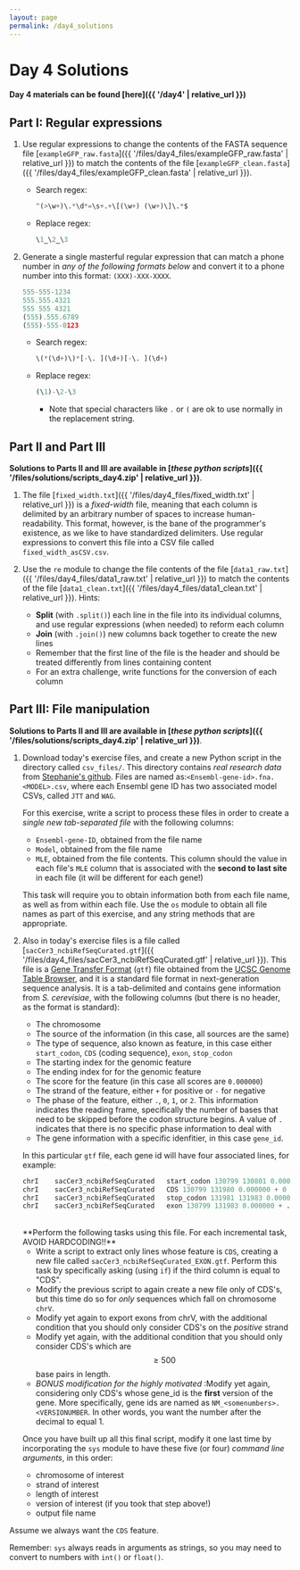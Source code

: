 ```yaml
---
layout: page
permalink: /day4_solutions
---
```


# Day 4 Solutions

**Day 4 materials can be found [here]({{ '/day4' | relative_url }})**


## Part I: Regular expressions


1.  Use regular expressions to change the contents of the FASTA sequence file [`exampleGFP_raw.fasta`]({{ '/files/day4_files/exampleGFP_raw.fasta' | relative_url }}) to match the contents of the file [`exampleGFP_clean.fasta`]({{ '/files/day4_files/exampleGFP_clean.fasta' | relative_url }}).

	+ Search regex:
		```python
		^(>\w+)\.*\d*=\s+.+\[(\w+) (\w+)\]\.*$
		```
	
	+ Replace regex:	
		```python
		\1_\2_\3
		```


2. Generate a single masterful regular expression that can match a phone number in *any of the following formats below* and convert it to a phone number into this format: `(XXX)-XXX-XXXX`. 

    ```python
    555-555-1234
    555.555.4321
    555 555 4321
    (555).555.6789
    (555)-555-0123
    ```	
  
	+ Search regex:
		```python
		\(*(\d+)\)*[-\. ](\d+)[-\. ](\d+)
		```
	
	+ Replace regex:	
		```python
		(\1)-\2-\3
		```
		+ Note that special characters like `.` or `(` are ok to use normally in the replacement string.
		
## Part II and Part III

**Solutions to Parts II and III are available in [_these python scripts_]({{ '/files/solutions/scripts_day4.zip' | relative_url }})**.


1. The file [`fixed_width.txt`]({{ '/files/day4_files/fixed_width.txt' | relative_url }}) is a *fixed-width* file, meaning that each column is delimited by an arbitrary number of spaces to increase human-readability. This format, however, is the bane of the programmer's existence, as we like to have standardized delimiters. Use regular expressions to convert this file into a CSV file called `fixed_width_asCSV.csv`.

2. Use the `re` module to change the file contents of the file [`data1_raw.txt`]({{ '/files/day4_files/data1_raw.txt' | relative_url }}) to match the contents of the file [`data1_clean.txt`]({{ '/files/day4_files/data1_clean.txt' | relative_url }}). Hints:
	+ **Split** (with `.split()`) each line in the file into its individual columns, and use regular expressions (when needed) to reform each column
	+ **Join** (with `.join()`) new columns back together to create the new lines
	+ Remember that the first line of the file is the header and should be treated differently from lines containing content
	+ For an extra challenge, write functions for the conversion of each column
	




## Part III: File manipulation

**Solutions to Parts II and III are available in [_these python scripts_]({{ '/files/solutions/scripts_day4.zip' | relative_url }})**.

1. Download today's exercise files, and create a new Python script in the directory called `csv_files/`. This directory contains *real research data* from [Stephanie's github](https://github.com/sjspielman/protein_rates_models). Files are named as:`<Ensembl-gene-id>.fna.<MODEL>.csv`, where each Ensembl gene ID has two associated model CSVs, called `JTT` and `WAG`. 

	For this exercise, write a script to process these files in order to create a *single new tab-separated file* with the following columns:
	+ `Ensembl-gene-ID`, obtained from the file name
	+ `Model`, obtained from the file name
	+ `MLE`, obtained from the file contents. This column should the value in each file's `MLE` column that is associated with the **second to last site** in each file (it will be different for each gene!)

	This task will require you to obtain information both from each file name, as well as from within each file. Use the `os` module to obtain all file names as part of this exercise, and any string methods that are appropriate.


2. Also in today's exercise files is a file called [`sacCer3_ncbiRefSeqCurated.gtf`]({{ '/files/day4_files/sacCer3_ncbiRefSeqCurated.gtf' | relative_url }}). This file is a [Gene Transfer Format](https://useast.ensembl.org/info/website/upload/gff.html) (`gtf`) file obtained from the [UCSC Genome Table Browser](http://genome.ucsc.edu/cgi-bin/hgTables), and it is a standard file format in next-generation sequence analysis. It is a tab-delimited and contains gene information from *S. cerevisiae*, with the following columns (but there is no header, as the format is standard):
	+ The chromosome
	+ The source of the information (in this case, all sources are the same)
	+ The type of sequence, also known as feature, in this case either `start_codon`, `CDS` (coding sequence), `exon`, `stop_codon`
	+ The starting index for the genomic feature
	+ The ending index for for the genomic feature
	+ The score for the feature (in this case all scores are `0.000000`)
	+ The strand of the feature, either `+` for positive or `-` for negative
	+ The phase of the feature, either `.`, `0`, `1`, or `2`. This information indicates the reading frame, specifically the number of bases that need to be skipped before the codon structure begins. A value of `.` indicates that there is no specific phase information to deal with
	+ The gene information with a specific idenfitier, in this case `gene_id`.
	
	In this particular `gtf` file, each gene id will have four associated lines, for example:
	
	
	``` python 
	chrI	sacCer3_ncbiRefSeqCurated	start_codon 130799 130801 0.000000 + . gene_id "NM_001178157.1";
	chrI	sacCer3_ncbiRefSeqCurated	CDS	130799 131980 0.000000 + 0 gene_id "NM_001178157.1";
	chrI	sacCer3_ncbiRefSeqCurated	stop_codon 131981 131983 0.000000 . gene_id "NM_001178157.1";
	chrI	sacCer3_ncbiRefSeqCurated	exon 130799 131983 0.000000 + . gene_id "NM_001178157.1";
	```
	<br>
	**Perform the following tasks using this file. For each incremental task, AVOID HARDCODING!!**
	
	
	+ Write a script to extract only lines whose feature is `CDS`, creating a new file called `sacCer3_ncbiRefSeqCurated_EXON.gtf`. Perform this task by specifically asking (using `if`) if the third column is equal to "CDS".
	+ Modify the previous script to again create a new file only of CDS's, but this time do so for *only* sequences which fall on chromosome `chrV`.
	+ Modify yet again to export exons from chrV, with the additional condition that you should only consider CDS's on the *positive* strand
	+ Modify yet again, with the additional condition that you should only consider CDS's which are $$\geq500$$ base pairs in length.
	+ *BONUS modification for the highly motivated* :Modify yet again, considering only CDS's whose gene_id is the **first** version of the gene. More specifically, gene ids are named as `NM_<somenumbers>.<VERSIONUMBER`. In other words, you want the number after the decimal to equal 1.
	
	Once you have built up all this final script, modify it one last time by incorporating the `sys` module to have these five (or four) *command line arguments*, in this order:
		
	+ chromosome of interest
	+ strand of interest
	+ length of interest 
	+ version of interest (if you took that step above!)
	+ output file name
	
Assume we always want the `CDS` feature.

Remember: `sys` always reads in arguments as strings, so you may need to convert to numbers with `int()` or `float()`.